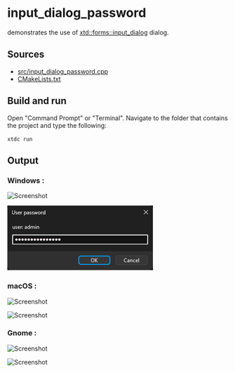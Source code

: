 # input_dialog_password

demonstrates the use of [xtd::forms::input_dialog](https://gammasoft71.github.io/xtd/reference_guides/latest/classxtd_1_1forms_1_1input__dialog.html) dialog.

## Sources

* [src/input_dialog_password.cpp](src/input_dialog_password.cpp)
* [CMakeLists.txt](CMakeLists.txt)

## Build and run

Open "Command Prompt" or "Terminal". Navigate to the folder that contains the project and type the following:

```shell
xtdc run
```

## Output

### Windows :

![Screenshot](../../../../docs/pictures/examples/input_dialog_password_w.png)

![Screenshot](../../../../docs/pictures/examples/input_dialog_password_wd.png)

### macOS :

![Screenshot](../../../../docs/pictures/examples/input_dialog_password_m.png)

![Screenshot](../../../../docs/pictures/examples/input_dialog_password_md.png)

### Gnome :

![Screenshot](../../../../docs/pictures/examples/input_dialog_password_g.png)

![Screenshot](../../../../docs/pictures/examples/input_dialog_password_gd.png)
